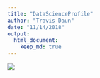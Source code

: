 ```yaml
---
title: "DataScienceProfile"
author: "Travis Daun"
date: "11/14/2018"
output:
  html_document:
    keep_md: true
---
```


![](DataScienceProfile_files/figure-html/unnamed-chunk-1-1.png)<!-- -->
